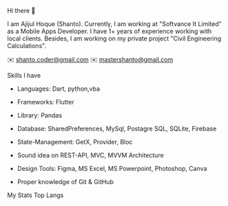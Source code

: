 Hi there 👋

I am Ajijul Hoque (Shanto). Currently, 
I am working at "Softvance It Limited" as a Mobile Apps Developer. 
I have 1+ years of experience working with local clients.
Besides, I am working on my private project "Civil Engineering Calculations".

✉️ shanto.coder@gmail.com
✉️ mastershanto@gmail.com


        
Skills I have
* Languages: Dart, python,vba

* Frameworks: Flutter

* Library: Pandas

* Database: SharedPreferences, MySql, Postagre SQL, SQLite, Firebase

* State-Management: GetX, Provider, Bloc

* Sound idea on REST-API, MVC, MVVM Architecture

* Design Tools:  Figma, MS Excel, MS Powerpoint, Photoshop, Canva

* Proper knowledge of Git & GitHub

                                         
                                         
My Stats
Top Langs
